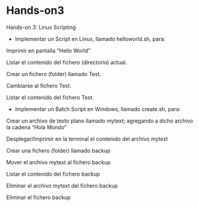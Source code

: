 # Hands-on3
Hands-on 3: Linux Scripting

- Implementar un Script en Linux, llamado helloworld.sh, para:

Imprimir en pantalla “Hello World”

Listar el contenido del fichero (directorio) actual.

Crear un fichero (folder) llamado Test.

Cambiarse al fichero Test.

Listar el contenido del fichero Test. 

- Implementar un Batch Script en Windows, llamado create.sh, para:

Crear un archivo de texto plano llamado mytext; agregando a dicho archivo la cadena “Hola Mundo”

Desplegar/Imprimir en la terminal el contenido del archivo mytext

Crear una fichero (folder) llamado backup

Mover el archivo mytext al fichero backup

Listar el contenido del fichero backup

Eliminar el archivo mytext del fichero backup

Eliminar el fichero backup
